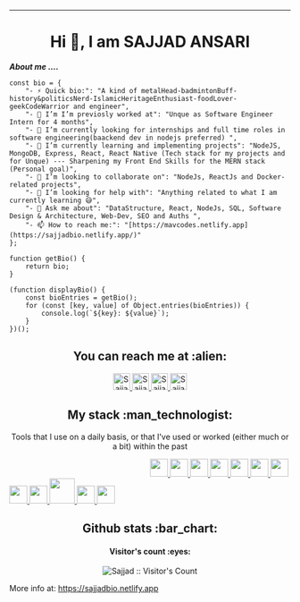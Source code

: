 <hr>
<h1 align="center">Hi 👋, I am SAJJAD ANSARI </h1>

***About me ....***
```
const bio = {
    "- ⚡ Quick bio:": "A kind of metalHead-badmintonBuff-history&politicsNerd-IslamicHeritageEnthusiast-foodLover-geekCodeWarrior and engineer",
    "- 🔭 I’m I’m previosly worked at": "Unque as Software Engineer Intern for 4 months",
    "- 🔭 I’m currently looking for internships and full time roles in software engineering(baackend dev in nodejs preferred) ",
    "- 🌱 I’m currently learning and implementing projects": "NodeJS, MongoDB, Express, React, React Native (Tech stack for my projects and for Unque) --- Sharpening my Front End Skills for the MERN stack (Personal goal)",
    "- 👯 I’m looking to collaborate on": "NodeJs, ReactJs and Docker-related projects",
    "- 🤔 I’m looking for help with": "Anything related to what I am currently learning 😅",
    "- 💬 Ask me about": "DataStructure, React, NodeJs, SQL, Software Design & Architecture, Web-Dev, SEO and Auths ",
    "- 📫 How to reach me:": "[https://mavcodes.netlify.app](https://sajjadbio.netlify.app/)"
};

function getBio() {
    return bio;
}

(function displayBio() {
    const bioEntries = getBio();
    for (const [key, value] of Object.entries(bioEntries)) {
        console.log(`${key}: ${value}`);
    }
})();
```
<h2 align="center">You can reach me at :alien:</h2>

<p align="center">
  <a href="https://dev.to/sajjad_ansari_ahlan">
    <img src="https://d2fltix0v2e0sb.cloudfront.net/dev-badge.svg" alt="Sajjad Ansari's DEV Profile" height="30" width="30">
  </a>

  <a href="https://www.linkedin.com/in/sajjad-ansari-solo/">
    <img src="https://www.vectorlogo.zone/logos/linkedin/linkedin-icon.svg" alt="Sajjad Ansari's LinkedIn Profile" height="30" width="30">
  </a>

  <a href="https://stackoverflow.com/users/22276282/sajjad-ansari">
    <img src="https://www.vectorlogo.zone/logos/stackoverflow/stackoverflow-icon.svg" alt="Sajjad Ansari's Stack Overflow Profile" height="30" width="30">
  </a>
  <a href="https://www.youtube.com/channel/UCPUwB4x7_6Dbvwsnfbe1yiQ">
    <img src="https://upload.wikimedia.org/wikipedia/commons/a/ab/LeetCode_logo_white_no_text.svg" alt="Sajjad Ansari's Leetcode Profile" height="30" width="30">
  </a>
</p>
<h2 align="center">My stack :man_technologist:</h2>

<p align="center">Tools that I use on a daily basis, or that I've used or worked (either much or a bit) within the past</p>
<p align="left">
&nbsp;&nbsp;&nbsp;&nbsp;&nbsp;&nbsp;&nbsp;&nbsp;&nbsp;&nbsp;&nbsp;&nbsp;&nbsp;&nbsp;&nbsp;&nbsp;&nbsp;&nbsp;&nbsp;&nbsp;&nbsp;&nbsp;&nbsp;&nbsp;&nbsp;&nbsp;&nbsp;&nbsp;&nbsp;&nbsp;&nbsp;&nbsp;&nbsp;&nbsp;&nbsp;&nbsp;&nbsp;&nbsp;&nbsp;&nbsp;&nbsp;&nbsp;&nbsp;&nbsp;&nbsp;&nbsp;&nbsp;&nbsp;&nbsp;&nbsp;&nbsp;&nbsp;&nbsp;&nbsp;&nbsp;&nbsp;&nbsp;&nbsp;&nbsp;&nbsp;&nbsp;&nbsp;&nbsp;
<a href= # > <img width ='32px' src ='https://raw.githubusercontent.com/rahulbanerjee26/githubAboutMeGenerator/main/icons/c.svg'> </a>
<a href= # > <img width ='32px' src ='https://raw.githubusercontent.com/rahulbanerjee26/githubAboutMeGenerator/main/icons/cpp.svg'> </a>
<a href= #> <img width ='32px' src ='https://raw.githubusercontent.com/rahulbanerjee26/githubAboutMeGenerator/main/icons/python.svg'> </a>
<a href= # > <img width ='32px' src ='https://raw.githubusercontent.com/rahulbanerjee26/githubAboutMeGenerator/main/icons/html.svg'> </a>
<a href= # > <img width ='32px' src ='https://raw.githubusercontent.com/rahulbanerjee26/githubAboutMeGenerator/main/icons/css.svg'> </a>
<a href= # > <img width ='32px' src ='https://raw.githubusercontent.com/rahulbanerjee26/githubAboutMeGenerator/main/icons/javascript.svg'> </a>
<a href=#> <img width ='32px' src ='https://raw.githubusercontent.com/rahulbanerjee26/githubAboutMeGenerator/main/icons/reactjs.svg'> </a>
<a href= # > <img width ='32px' src ='https://cdn.worldvectorlogo.com/logos/nodejs-icon.svg'> </a>
<a href= # > <img width ='32px' src ='https://upload.wikimedia.org/wikipedia/commons/thumb/9/93/MongoDB_Logo.svg/512px-MongoDB_Logo.svg.png'> </a>
<a href= # > <img width ='45px' src ='https://miro.medium.com/max/1032/1*sPLooWMag11pjZnzYXIQCA.png'> </a>
<a href= # > <img width ='32px' src ='https://opensenselabs.com/sites/default/files/inline-images/cypress%20-%20opensense%20labs.png'> </a>	
<a href= # > <img width ='32px' src ='https://upload.wikimedia.org/wikipedia/commons/a/ab/Swagger-logo.png'> </a>


<h2 align="center">Github stats :bar_chart:</h2>

<h4 align="center">Visitor's count :eyes:</h4>

<p align="center"><img src="https://profile-counter.glitch.me/{sajjad6ansari}/count.svg" alt="Sajjad :: Visitor's Count" /></p>

More info at: https://sajjadbio.netlify.app
